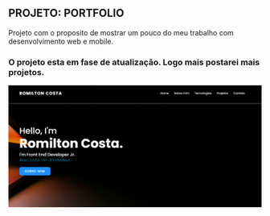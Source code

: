 ## PROJETO: PORTFOLIO

Projeto com o proposito de mostrar um pouco do meu trabalho com desenvolvimento web e mobile.

### O  projeto esta em fase de atualização. Logo mais postarei mais projetos.

<img src="./image/portfolio.PNG">


